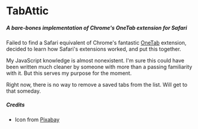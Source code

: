 TabAttic
========

##### A bare-bones implementation of Chrome's OneTab extension for Safari

Failed to find a Safari equivalent of Chrome's fantastic
[OneTab](http://www.one-tab.com) extension,
decided to learn how Safari's extensions worked, and put this together.

My JavaScript knowledge is almost nonexistent.  I'm sure this could have been
written much cleaner by someone with more than a passing familiarity with it.
But this serves my purpose for the moment.

Right now, there is no way to remove a saved tabs from the list.  Will get to
that someday.

##### Credits

- Icon from [Pixabay](http://pixabay.com/en/suitcase-carrying-case-trunk-key-99246/)
